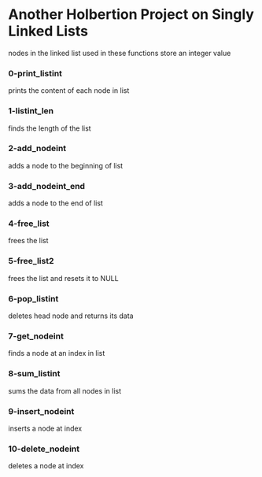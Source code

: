 # Another Holbertion Project on Singly Linked Lists
nodes in the linked list used in these functions store an integer value
### 0-print_listint
prints the content of each node in list
### 1-listint_len
finds the length of the list
### 2-add_nodeint
adds a node to the beginning of list
### 3-add_nodeint_end
adds a node to the end of list
### 4-free_list
frees the list
### 5-free_list2
frees the list and resets it to NULL
### 6-pop_listint
deletes head node and returns its data
### 7-get_nodeint
finds a node at an index in list
### 8-sum_listint
sums the data from all nodes in list
### 9-insert_nodeint
inserts a node at index
### 10-delete_nodeint
deletes a node at index
